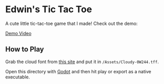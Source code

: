 # Edwin's Tic Tac Toe

A cute little tic-tac-toe game that I made! Check out the demo:

[Demo Video](https://github.com/user-attachments/assets/3f0a09c6-1150-4ef4-9ac5-96b20a680ff6)

## How to Play

Grab the cloud font from [this site](https://www.fontspace.com/cloudy-font-f110118) and put it in `/Assets/Cloudy-0W244.tff`.

Open this directory with [Godot](https://godotengine.org) and then hit play or export as a native executable.
